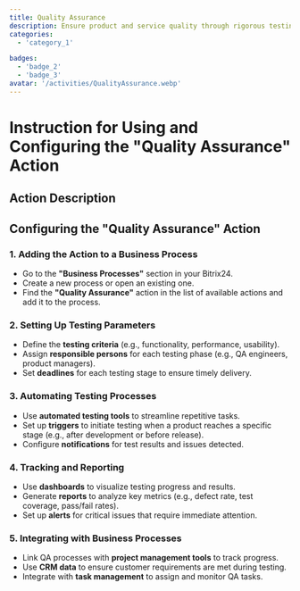 ```yaml
---
title: Quality Assurance
description: Ensure product and service quality through rigorous testing.
categories:
  - 'category_1'

badges:
  - 'badge_2'
  - 'badge_3'
avatar: '/activities/QualityAssurance.webp'
---
```

# Instruction for Using and Configuring the "Quality Assurance" Action

## Action Description

## **Configuring the "Quality Assurance" Action**

### 1. Adding the Action to a Business Process
- Go to the **"Business Processes"** section in your Bitrix24.
- Create a new process or open an existing one.
- Find the **"Quality Assurance"** action in the list of available actions and add it to the process.

### 2. Setting Up Testing Parameters
- Define the **testing criteria** (e.g., functionality, performance, usability).
- Assign **responsible persons** for each testing phase (e.g., QA engineers, product managers).
- Set **deadlines** for each testing stage to ensure timely delivery.

### 3. Automating Testing Processes
- Use **automated testing tools** to streamline repetitive tasks.
- Set up **triggers** to initiate testing when a product reaches a specific stage (e.g., after development or before release).
- Configure **notifications** for test results and issues detected.

### 4. Tracking and Reporting
- Use **dashboards** to visualize testing progress and results.
- Generate **reports** to analyze key metrics (e.g., defect rate, test coverage, pass/fail rates).
- Set up **alerts** for critical issues that require immediate attention.

### 5. Integrating with Business Processes
- Link QA processes with **project management tools** to track progress.
- Use **CRM data** to ensure customer requirements are met during testing.
- Integrate with **task management** to assign and monitor QA tasks. 
